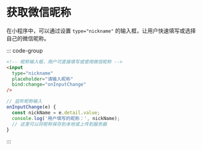 # 获取微信昵称

在小程序中，可以通过设置 `type="nickname"` 的输入框，让用户快速填写或选择自己的微信昵称。

::: code-group

```html [wxml]
<!-- 昵称输入框，用户可直接填写或使用微信昵称 -->
<input 
  type="nickname" 
  placeholder="请输入昵称" 
  bind:change="onInputChange" 
/>
```

```js [js]
// 监听昵称输入
onInputChange(e) {
  const nickName = e.detail.value;
  console.log('用户填写的昵称：', nickName);
  // 这里可以将昵称保存到本地或上传到服务器
}
```

:::
